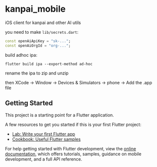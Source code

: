 # kanpai_mobile

iOS client for kanpai and other AI utils

you need to make `lib/secrets.dart`:

```dart
const openAiApiKey = "sk-...";
const openAiOrgId = "org-...";
```

build adhoc ipa:

```shell
flutter build ipa --export-method ad-hoc
```

rename the ipa to zip and unzip

then XCode -> Window -> Devices & Simulators -> phone -> Add the .app file

## Getting Started

This project is a starting point for a Flutter application.

A few resources to get you started if this is your first Flutter project:

- [Lab: Write your first Flutter app](https://docs.flutter.dev/get-started/codelab)
- [Cookbook: Useful Flutter samples](https://docs.flutter.dev/cookbook)

For help getting started with Flutter development, view the
[online documentation](https://docs.flutter.dev/), which offers tutorials,
samples, guidance on mobile development, and a full API reference.
